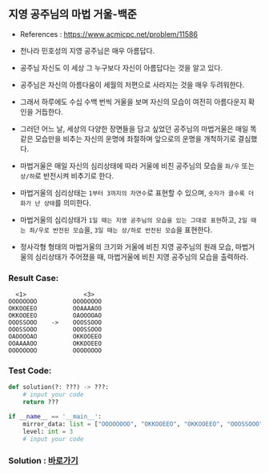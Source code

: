 ## 지영 공주님의 마법 거울-백준

* References : https://www.acmicpc.net/problem/11586

* 천나라 민호성의 지영 공주님은 매우 아름답다. 

* 공주님 자신도 이 세상 그 누구보다 자신이 아름답다는 것을 알고 있다. 

* 공주님은 자신의 아름다움이 세월의 저편으로 사라지는 것을 매우 두려워한다. 

* 그래서 하루에도 수십 수백 번씩 거울을 보며 자신의 모습이 여전히 아름다운지 확인을 거듭한다. 

* 그러던 어느 날, 세상의 다양한 장면들을 담고 싶었던 공주님의 마법거울은 매일 똑같은 모습만을 비추는 자신의 운명에 좌절하며 앞으로의 운명을 개척하기로 결심했다. 

* 마법거울은 매일 자신의 심리상태에 따라 거울에 비친 공주님의 모습을 `좌/우` 또는 `상/하`로 반전시켜 비추기로 한다. 

* 마법거울의 심리상태는 `1부터 3까지의 자연수`로 표현할 수 있으며, `숫자가 클수록 더 화가 난 상태`를 의미한다. 

* 마법거울의 심리상태가 `1일 때는 지영 공주님의 모습을 있는 그대로 표현`하고, `2일 때는 좌/우로 반전된 모습`을, `3일 때는 상/하로 반전된 모습`을 표현한다. 

* 정사각형 형태의 마법거울의 크기와 거울에 비친 지영 공주님의 원래 모습, 마법거울의 심리상태가 주어졌을 때, 마법거울에 비친 지영 공주님의 모습을 출력하라.

### Result Case:
```
  <1>                <3>
OOOOOOOO          OOOOOOOO                        
OKKOOEEO          OOAAAAOO
OKKOOEEO          OAOOOOAO
OOOSSOOO    ->    OOOSSOOO
OOOSSOOO          OOOSSOOO
OAOOOOAO          OKKOOEEO
OOAAAAOO          OKKOOEEO
OOOOOOOO          OOOOOOOO
```

### Test Code:
```python
def solution(?: ???) -> ???:
    # input your code
    return ???

if __name__ == '__main__':
    mirror_data: list = ["OOOOOOOO", "OKKOOEEO", "OKKOOEEO", "OOOSSOOO", "OOOSSOOO", "OAOOOOAO", "OOAAAAOO", "OOOOOOOO"]
    level: int = 3
    # input your code
```

### Solution : [바로가기](https://github.com/takhyun12/Algorithm-Essential-Training/blob/main/Solutions/phone_number.py)
